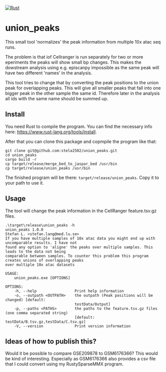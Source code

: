 [![Rust](https://github.com/stela2502/union_peaks/actions/workflows/rust.yml/badge.svg)](https://github.com/stela2502/union_peaks/actions/workflows/rust.yml)

# union_peaks

This small tool 'normalizes' the peak information from multiple 10x atac seq runs.


The problem is that iof Cellranger is run separately for two or more eperiments the peaks will show small bp changes. This makes the dowstream analysis using e.g. episcanpy impossible as the same peak will have two different 'names' in the analysis.

This tool tries to change that by converting the peak positions to the union peak for overlapping peaks. This will give all smaller peaks that fall into one bigger peak in the other sample the same id. Therefore later in the analysis all ids with the same name should be summed up.

## Install

You need Rust to compile the program. You can find the necessary info here: https://www.rust-lang.org/tools/install.

After that you can clone this package and copmpile the program like that:

```
git clone git@github.com:stela2502/union_peaks.git
cd union_peaks
cargo build -r
cp target/release/merge_bed_to_jaspar_bed /usr/bin
cp target/release/union_peaks /usr/bin

```

The finished program will be there: ``target/release/union_peaks``. Copy it to your path to use it.

## Usage

The tool will change the peak information in the CellRanger feature.tsv.gz files.

```
.\target\release\union_peaks -h
union_peaks 1.0.0
Stefan L. <stefan.lang@med.lu.se>
If you have multiple samples of 10x atac data you might end up with uncomparable results. I have not
found any option to 'aligne' the peaks over multiple samples. This leads to the data not being
comparable between samples. To counter this problem this program creates unions of overlapping peaks
over multiple 10x atac datasets

USAGE:
    union_peaks.exe [OPTIONS]

OPTIONS:
    -h, --help                 Print help information
    -o, --outpath <OUTPATH>    the outpath (Peak positions will be changed) [default:
                               testData/Output]
    -p, --paths <PATHS>        the paths to the feature.tsv.gz files (one comma separated string)
                               [default: testData/B.tsv.gz,testData/C.tsv.gz]
    -V, --version              Print version information
```


## Ideas of how to publish this?

    
Would it be possible to compare GSE209878 to GSM6176366? This would be kind of interesting.
Especially as GSM6176366 also provides a csv file that I could convert using my RustySparseMMX program.

